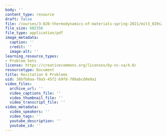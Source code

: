 ```yaml
---
body: ''
content_type: resource
draft: false
file: /courses/3-020-thermodynamics-of-materials-spring-2021/mit3_020s21_recitation6_problems.pdf
file_size: 602356
file_type: application/pdf
image_metadata:
  caption: ''
  credit: ''
  image-alt: ''
learning_resource_types:
- Problem Sets
license: https://creativecommons.org/licenses/by-nc-sa/4.0/
resourcetype: Document
title: Recitation 6 Problems
uid: 38bfb8aa-f0a5-45f2-b9fd-786abcd0e9a1
video_files:
  archive_url: ''
  video_captions_file: ''
  video_thumbnail_file: ''
  video_transcript_file: ''
video_metadata:
  video_speakers: ''
  video_tags: ''
  youtube_description: ''
  youtube_id: ''
---
```


